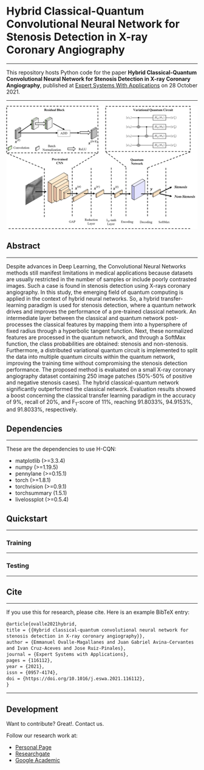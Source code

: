 # Hybrid Classical-Quantum Convolutional Neural Network for Stenosis Detection in X-ray Coronary Angiography
----------

This repository hosts Python code for the paper **Hybrid Classical-Quantum Convolutional Neural Network for Stenosis Detection in X-ray Coronary Angiography**, published at [Expert Systems With Applications](https://doi.org/10.1016/j.eswa.2021.116112) on 28 October 2021. 

----------

<img src="figures/graphical_abstract.png" width="600">

## Abstract
----------
Despite advances in Deep Learning, the Convolutional Neural Networks methods still manifest limitations in medical applications because datasets are usually restricted in the number of samples or include poorly contrasted images. Such a case is found in stenosis detection using X-rays coronary angiography. In this study, the emerging field of quantum computing is applied in the context of hybrid neural networks. So, a hybrid transfer-learning paradigm is used for stenosis detection, where a quantum network
drives and improves the performance of a pre-trained classical network. An intermediate layer between the classical and quantum network post-processes the
classical features by mapping them into a hypersphere of fixed radius through a hyperbolic tangent function. Next, these normalized features are processed in the
quantum network, and through a SoftMax function, the class probabilities are obtained: stenosis and non-stenosis. Furthermore, a distributed variational quantum circuit is
implemented to split the data into multiple quantum circuits within the quantum network, improving the training time without compromising the stenosis detection
performance. The proposed method is evaluated on a small X-ray coronary angiography dataset containing 250 image patches (50%-50% of positive and negative
stenosis cases). The hybrid classical-quantum network significantly outperformed the classical network. Evaluation results showed a boost concerning the classical transfer
learning paradigm in the accuracy of 9%, recall of 20%, and F$_1$-score of 11%, reaching 91.8033%, 94.9153%, and 91.8033%, respectively.

## Dependencies
----------
These are the dependencies to use H-CQN:

* matplotlib (>=3.3.4)
* numpy (>=1.19.5)
* pennylane (>=0.15.1)
* torch (>=1.8.1)
* torchvision (>=0.9.1)
* torchsummary (1.5.1)
* livelossplot (>=0.5.4)

## Quickstart
----------


### Training 
----------

### Testing
----------


## Cite
----------
If you use this for research, please cite. Here is an example BibTeX entry:

```
@article{ovalle2021hybrid,
title = {{Hybrid classical-quantum convolutional neural network for stenosis detection in X-ray coronary angiography}},
author = {Emmanuel Ovalle-Magallanes and Juan Gabriel Avina-Cervantes and Ivan Cruz-Aceves and Jose Ruiz-Pinales},
journal = {Expert Systems with Applications},
pages = {116112},
year = {2021},
issn = {0957-4174},
doi = {https://doi.org/10.1016/j.eswa.2021.116112},
}
```
----------
## Development

Want to contribute? Great!. Contact us.

Follow our research work at: 
* [Personal Page](https://emmanuelovalle.netlify.app/)
* [Researchgate](https://www.researchgate.net/profile/Emmanuel-Ovalle-Magallanes)
* [Google Academic](https://scholar.google.com/citations?user=zql1lk8AAAAJ&hl=es#)

